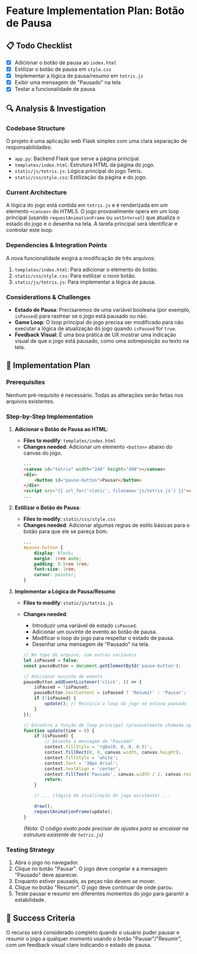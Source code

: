 # Feature Implementation Plan: Botão de Pausa

## 📋 Todo Checklist
- [x] Adicionar o botão de pausa ao `index.html`
- [x] Estilizar o botão de pausa em `style.css`
- [x] Implementar a lógica de pausa/resumo em `tetris.js`
- [x] Exibir uma mensagem de "Pausado" na tela
- [x] Testar a funcionalidade de pausa

## 🔍 Analysis & Investigation

### Codebase Structure
O projeto é uma aplicação web Flask simples com uma clara separação de responsabilidades:
- `app.py`: Backend Flask que serve a página principal.
- `templates/index.html`: Estrutura HTML da página do jogo.
- `static/js/tetris.js`: Lógica principal do jogo Tetris.
- `static/css/style.css`: Estilização da página e do jogo.

### Current Architecture
A lógica do jogo está contida em `tetris.js` e é renderizada em um elemento `<canvas>` do HTML5. O jogo provavelmente opera em um loop principal (usando `requestAnimationFrame` ou `setInterval`) que atualiza o estado do jogo e o desenha na tela. A tarefa principal será identificar e controlar este loop.

### Dependencies & Integration Points
A nova funcionalidade exigirá a modificação de três arquivos:
1.  `templates/index.html`: Para adicionar o elemento do botão.
2.  `static/css/style.css`: Para estilizar o novo botão.
3.  `static/js/tetris.js`: Para implementar a lógica de pausa.

### Considerations & Challenges
- **Estado de Pausa**: Precisaremos de uma variável booleana (por exemplo, `isPaused`) para rastrear se o jogo está pausado ou não.
- **Game Loop**: O loop principal do jogo precisa ser modificado para não executar a lógica de atualização do jogo quando `isPaused` for `true`.
- **Feedback Visual**: É uma boa prática de UX mostrar uma indicação visual de que o jogo está pausado, como uma sobreposição ou texto na tela.

## 📝 Implementation Plan

### Prerequisites
Nenhum pré-requisito é necessário. Todas as alterações serão feitas nos arquivos existentes.

### Step-by-Step Implementation
1. **Adicionar o Botão de Pausa ao HTML**:
   - **Files to modify**: `templates/index.html`
   - **Changes needed**: Adicionar um elemento `<button>` abaixo do canvas do jogo.
     ```html
     ...
     <canvas id="tetris" width="240" height="400"></canvas>
     <div>
         <button id="pause-button">Pausar</button>
     </div>
     <script src="{{ url_for('static', filename='js/tetris.js') }}"></script>
     ...
     ```

2. **Estilizar o Botão de Pausa**:
   - **Files to modify**: `static/css/style.css`
   - **Changes needed**: Adicionar algumas regras de estilo básicas para o botão para que ele se pareça bom.
     ```css
     ...
     #pause-button {
         display: block;
         margin: 1rem auto;
         padding: 0.5rem 1rem;
         font-size: 1rem;
         cursor: pointer;
     }
     ```

3. **Implementar a Lógica de Pausa/Resumo**:
   - **Files to modify**: `static/js/tetris.js`
   - **Changes needed**:
     - Introduzir uma variável de estado `isPaused`.
     - Adicionar um ouvinte de evento ao botão de pausa.
     - Modificar o loop do jogo para respeitar o estado de pausa.
     - Desenhar uma mensagem de "Pausado" na tela.

     ```javascript
     // No topo do arquivo, com outras variáveis
     let isPaused = false;
     const pauseButton = document.getElementById('pause-button');

     // Adicionar ouvinte de evento
     pauseButton.addEventListener('click', () => {
         isPaused = !isPaused;
         pauseButton.textContent = isPaused ? 'Resumir' : 'Pausar';
         if (!isPaused) {
             update(); // Reinicia o loop do jogo se estava pausado
         }
     });

     // Encontre a função de loop principal (provavelmente chamada update ou similar)
     function update(time = 0) {
         if (isPaused) {
             // Desenha a mensagem de "Pausado"
             context.fillStyle = 'rgba(0, 0, 0, 0.5)';
             context.fillRect(0, 0, canvas.width, canvas.height);
             context.fillStyle = 'white';
             context.font = '30px Arial';
             context.textAlign = 'center';
             context.fillText('Pausado', canvas.width / 2, canvas.height / 2);
             return;
         }

         // ... (lógica de atualização do jogo existente) ...

         draw();
         requestAnimationFrame(update);
     }
     ```
     *(Nota: O código exato pode precisar de ajustes para se encaixar na estrutura existente de `tetris.js`)*

### Testing Strategy
1.  Abra o jogo no navegador.
2.  Clique no botão "Pausar". O jogo deve congelar e a mensagem "Pausado" deve aparecer.
3.  Enquanto estiver pausado, as peças não devem se mover.
4.  Clique no botão "Resumir". O jogo deve continuar de onde parou.
5.  Teste pausar e resumir em diferentes momentos do jogo para garantir a estabilidade.

## 🎯 Success Criteria
O recurso será considerado completo quando o usuário puder pausar e resumir o jogo a qualquer momento usando o botão "Pausar"/"Resumir", com um feedback visual claro indicando o estado de pausa.
